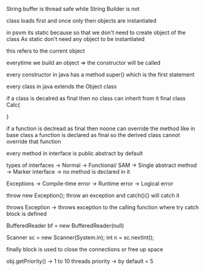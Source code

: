 
String buffer is thread safe while String Builder is not

class loads first and once only
then objects are instantiated

in psvm its static because so that we don't need to create object of the class
As static don't need any object to be instantiated

this refers to the current object

everytime we build an object => the constructor will be called

every constructor in java has a method super() which is the first statement

every class in java extends the Object class

if a class is decalred as final then no class can inherit from it 
final class Calc{

}

if a function is declread as final then noone can override the method
like in base class a function is declared as final 
so the derived class cannot override that function

every method in interface is public abstract by default
 
types of interfaces 
-> Normal
-> Functional/ SAM -> Single abstract method
-> Marker interface -> no method is declared in it

Exceptions
-> Compile-time error
-> Runtime error
-> Logical error

throw new Exception();
throw an exception and catch(){} will catch it

throws Exception -> throws exception to the calling function where try catch block is defined

BufferedReader bf = new BufferedReader(null)

Scanner sc = new Scanner(System.in);
int n = sc.nextInt();

finally block is used to close the connections or free up space

obj.getPriority() -> 1 to 10 threads priority 
                  -> by default = 5